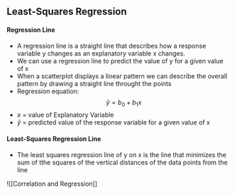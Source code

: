 ## Least-Squares Regression
#### Regression Line
- A regression line is a straight line that describes how a response variable y changes as an explanatory variable x changes.
- We can use a regression line to predict the value of y for a given value of x
- When a scatterplot displays a linear pattern we can describe the overall pattern by drawing a straight line throught the points
- Regression equation:
$$ \hat y = b_0 + b_1x $$
- $x$ = value of Explanatory Variable
- $\hat y$ = predicted value of the response variable for a given value of x

#### Least-Squares Regression Line
- The least squares regression line of y on x is the line that minimizes the sum of tthe squares of the vertical distances of the data points from the line

![[Correlation and Regression]]

